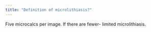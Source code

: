```yaml
---
title: "Definition of microlithiasis?"
---
```

Five microcalcs per image. If there are fewer- limited microlithiasis.

